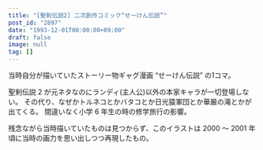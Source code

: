 ```yaml
---
title: "[聖剣伝説2] 二次創作コミック“せーけん伝説”"
post_id: "2897"
date: "1993-12-01T00:00:00+09:00"
draft: false
image: null
tag: []
---
```



当時自分が描いていたストーリー物ギャグ漫画 “せーけん伝説” の1コマ。

聖剣伝説 2 が元ネタなのにランディ(主人公)以外の本家キャラが一切登場しない。
その代り、なぜかトルネコとかバタコとか日光猿軍団とか華厳の滝とかが出てくる。
間違いなく小学 6 年生の時の修学旅行の影響。

残念ながら当時描いていたものは見つからず、このイラストは 2000 ～ 2001 年頃に当時の画力を思い出しつつ再現したもの。
